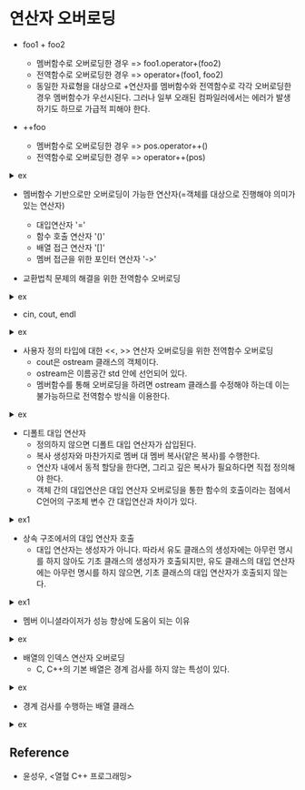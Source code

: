 # 연산자 오버로딩

- foo1 + foo2
  - 멤버함수로 오버로딩한 경우 => foo1.operator+(foo2)
  - 전역함수로 오버로딩한 경우 => operator+(foo1, foo2)
  - 동일한 자료형을 대상으로 +연산자를 멤버함수와 전역함수로 각각 오버로딩한 경우 멤버함수가 우선시된다. 그러나 일부 오래된 컴파일러에서는 에러가 발생하기도 하므로 가급적 피해야 한다.

- ++foo
  - 멤버함수로 오버로딩한 경우 => pos.operator++()
  - 전역함수로 오버로딩한 경우 => operator++(pos)

<details><summary>ex</summary>

```cpp
#include <iostream>

class Point
{
private:
    int xpos, ypos;
public:
    Point(int x = 0, int y = 0) : xpos(x), ypos(y) { std::cout << "ctor" << std::endl; }
  
    void ShowPosition() const
    {
        std::cout << '[' << xpos << ", " << ypos << ']' << std::endl;
    }
  
    Point& operator++()
    {
        xpos += 1;
        ypos += 1;
        return *this;
    }

    const Point operator++(int)  // 후위증가. 반환형이 const라는 건 임시 객체를 const 객체(=상수 객체)로 반환하겠다는 의미힘.
    {
        const Point retobj(*this);  // 함수 내에서 retobj의 변경을 막는다는 의미. 반환형이 const인 것과는 관계없음.
        xpos += 1;
        ypos += 1;
        return retobj;
    }

    friend Point operator+(const Point& pos1, const Point& pos2);
    friend Point& operator--(Point& ref);
    friend const Point operator--(Point& ref, int);  // 후위감소
};

Point operator+(const Point& pos1, const Point& pos2)
{
    return Point(pos1.xpos + pos2.xpos, pos1.ypos + pos2.ypos);
}

Point& operator--(Point& ref)
{
    ref.xpos -= 1;
    ref.ypos -= 1;
    return ref;
}

const Point operator--(Point& ref, int)
{
    const Point retobj(ref);
    ref.xpos -= 1;
    ref.ypos -= 1;
    return retobj;
}

int main(void)
{
    Point p1(1,2);
    Point p2(3,4);
    Point p3 = p1 + p2;

    p1.ShowPosition();
    p2.ShowPosition();
    p3.ShowPosition();

    std::cout << "---------------------" << std::endl;
    
    ++(++p1);
    --(--p2);

    p1.ShowPosition();
    p2.ShowPosition();

    std::cout << "---------------------" << std::endl;

    Point cpy;
    cpy = p1--;
    cpy.ShowPosition();
    p1.ShowPosition();

    cpy = p1++;
    cpy.ShowPosition();
    p1.ShowPosition();

    std::cout << "---------------------" << std::endl;
    
    const Point p4;
    const Point& ref = p4;  // 컴파일 OK. const 객체를 대상으로 값의 변경능력을 지니는 함수 호출은 허용되지 않는다. 따라서 const 객체를 대상으로 참조자를 선언할 떄에는 참조자도 const로 선언해야 한다.

    //(p1++)++;  // 컴파일 에러. 상수 객체를 대상으로는 const로 선언되지 않은 멤버함수 호출이 불가능하다.

    return 0;
}
```

</details>

- 멤버함수 기반으로만 오버로딩이 가능한 연산자(=객체를 대상으로 진행해야 의미가 있는 연산자)
  - 대입연산자 '='
  - 함수 호출 연산자 '()'
  - 배열 접근 연산자 '[]'
  - 멤버 접근을 위한 포인터 연산자 '->'

- 교환법칙 문제의 해결을 위한 전역함수 오버로딩

<details><summary>ex</summary>

```cpp
#include <iostream>

class Point
{
private:
    int xpos, ypos;
public:
    Point(int x = 0, int y = 0) : xpos(x), ypos(y) { }
    void ShowPosition() const
    {
        std::cout << '[' << xpos << ", " << ypos << ']' << std::endl;
    }
    Point operator*(int times)
    {
        return Point(xpos * times, ypos * times);
    }
    friend Point operator*(int times, Point& pos);
};

Point operator*(int times, Point& pos)
{
    return pos * times;
}

int main(void)
{
    Point pos(1, 2);
    Point cpy;

    cpy = 3 * pos;
    cpy.ShowPosition();

    cpy = 2 * pos * 3;
    cpy.ShowPosition();

    return 0;
}
```

</details>

- cin, cout, endl

<details><summary>ex</summary>

```cpp
#include <iostream>

namespace mystd
{
    using namespace std;  // mystd 내에서 지역적으로 이뤄진 선언이므로 이 지역 내에서만 유효하다.

    class ostream
    {
    public:
        ostream& operator<< (const char* str)
        {
            printf("%s", str);
            return *this;
        }
        ostream& operator<< (char str)
        {
            printf("%c", str);
            return *this;
        }
        ostream& operator<< (int num)
        {
            printf("%d", num);
            return *this;
        }
        ostream& operator<< (double e)
        {
            printf("%g", e);
            return *this;
        }
        ostream& operator<< (ostream& (*fp)(ostream& ostm))
        {
            fp(*this);
            return *this;
        }
    };

    ostream& endl(ostream& ostm)  // endl은 함수의 이름이다. 버퍼를 비우는 작업도 함께 수행한다.
    {
        ostm << '\n';
        fflush(stdout);
        return ostm;
    }

    ostream cout;  // cout은 ostream 클래스의 객체 이름이다.
}

int main(void)
{
    // main()함수 내에서는 cout, endl이 이름공간 mystd 내에 선언된 것을 의미한다.
    using mystd::cout;
    using mystd::endl;
    cout << "Simple String" << endl << 3.14 << endl << 123 << endl;

    return 0;
}
```

</details>

- 사용자 정의 타입에 대한 <<, >> 연산자 오버로딩을 위한 전역함수 오버로딩
  - cout은 ostream 클래스의 객체이다.
  - ostream은 이름공간 std 안에 선언되어 있다.
  - 멤버함수를 통해 오버로딩을 하려면 ostream 클래스를 수정해야 하는데 이는 불가능하므로 전역함수 방식을 이용한다.

<details><summary>ex</summary>

```cpp
#include <iostream>

class Point
{
private:
    int xpos, ypos;
public:
    Point(int x = 0, int y = 0) : xpos(x), ypos(y) { }
    void ShowPosition() const
    {
        std::cout << '[' << xpos << ", " << ypos << ']' << std::endl;
    }
    friend std::ostream& operator<<(std::ostream&, const Point&);
};

std::ostream& operator<<(std::ostream& ostm, const Point& pos)
{
    ostm << '[' << pos.xpos << ", " << pos.ypos << ']' << std::endl;
    return ostm;
}

int main(void)
{
    Point pos1(1, 3);
    std::cout << pos1;
    Point pos2(101, 303);
    std::cout << pos2;
    
    return 0;
}
```
  
</details>

- 디폴트 대입 연산자
  - 정의하지 않으면 디폴트 대입 연산자가 삽입된다.
  - 복사 생성자와 마찬가지로 멤버 대 멤버 복사(얕은 복사)를 수행한다.
  - 연산자 내에서 동적 할당을 한다면, 그리고 깊은 복사가 필요하다면 직접 정의해야 한다.
  - 객체 간의 대입연산은 대입 연산자 오버로딩을 통한 함수의 호출이라는 점에서 C언어의 구조체 변수 간 대입연산과 차이가 있다.

<details><summary>ex1</summary>

```cpp
#include <iostream>

class Monster
{
private:
    int atk, hp;
public:
    Monster& operator=(const Monster& mon)
    {
        std::cout << "operator=()" << std::endl;
        atk = mon.atk;
        hp = mon.hp;
        return *this;
    }
};

int main(void)
{
    Monster mon1;
    Monster mon2 = mon1;  // 선언과 동시에 초기화하는 경우 복사 생성자 호출
    Monster mon3;         // 객체 생성(=선언 및 초기화 수행)
    mon3 = mon2;          // 이미 생성된 객체 간 대입하는 경우 대입 연산자 호출
    return 0;
}
```

</details>

- 상속 구조에서의 대입 연산자 호출
  - 대입 연산자는 생성자가 아니다. 따라서 유도 클래스의 생성자에는 아무런 명시를 하지 않아도 기초 클래스의 생성자가 호출되지만, 유도 클래스의 대입 연산자에는 아무런 명시를 하지 않으면, 기초 클래스의 대입 연산자가 호출되지 않는다.

<details><summary>ex1</summary>

```cpp
#include <iostream>

class First
{
private:
    int num1, num2;
public:
    First(int n1 = 0, int n2 = 0) : num1(n1), num2(n2) { }
    void ShowData() { std::cout << num1 << ", " << num2 << std::endl; }

    First& operator=(const First& ref)
    {
        std::cout << "First& operator=()" << std::endl;
        num1 = ref.num1;
        num2 = ref.num2;
        return *this;
    }
};

class Second : public First
{
private: 
    int num3, num4;
public:
    Second(int n1 = 0, int n2 = 0, int n3 = 0, int n4 = 0) : First(n1, n2), num3(n3), num4(n4) { }
    void ShowData()
    {
        First::ShowData();
        std::cout << num3 << ", " << num4 << std::endl;
    }

    // 유도 클래스의 대입 연산자를 정의하지 않으면 디폴트 대입 연산자가 호출되며 디폴트 대입 연산자는 기초 클래스의 대입 연산자까지 호출한다.
    Second& operator=(const Second& ref)
    {
        // 대입 연산자를 오버로드할 때 기초 클래스의 대입 연산자도 명시적으로 호출해야 한다.
        std::cout << "Second& operator=()" << std::endl;
        First::operator=(ref);
        num3 = ref.num3;
        num4 = ref.num4;
        return *this;
    }
};


int main(void)
{
    Second ssrc(111, 222, 333, 444);
    Second scpy(0, 0, 0, 0);
    scpy = ssrc;
    scpy.ShowData();
    return 0;
}
```

</details>

- 멤버 이니셜라이저가 성능 향상에 도움이 되는 이유

<details><summary>ex</summary>

```cpp
#include <iostream>

class AAA
{
private:
    int num;
public:
    AAA(int n = 0)      : num(n)       { std::cout << "AAA(int n = 0)"      << std::endl; }
    AAA(const AAA& ref) : num(ref.num) { std::cout << "AAA(const AAA& ref)" << std::endl; }
    AAA& operator=(const AAA& ref)
    {
        num = ref.num;
        std::cout << "operator=(const AAA& ref)" << std::endl;
        return *this;
    }
};

class BBB
{
private:
    AAA mem;
public:
    BBB(const AAA& ref) : mem(ref) { }
};

class CCC
{
private:
    AAA mem;
public:
    CCC(const AAA& ref) { mem = ref; }
};

int main(void)
{
    AAA obj1(12);
    std::cout << "****************" << std::endl;
    BBB obj2(obj1);
    std::cout << "****************" << std::endl;
    CCC obj3(obj1);
    return 0;
}
```

</details>

- 배열의 인덱스 연산자 오버로딩
  - C, C++의 기본 배열은 경계 검사를 하지 않는 특성이 있다.
<details><summary>ex</summary>

```cpp
#include <iostream>

int main(void)
{
    int arr[3] = { 1, 2, 3 };
    std::cout << arr[-1];  // 'arr의 주소 + sizeof(int) * -1'의 위치에 접근
    std::cout << arr[-2];  // 'arr의 주소 + sizeof(int) * -2'의 위치에 접근
    std::cout << arr[3];
    std::cout << arr[4];
    return 0;
}
```

</details>

- 경계 검사를 수행하는 배열 클래스
  
<details><summary>ex</summary>

```cpp
#include <iostream>

class BoundCheckIntArray
{
private:
    int * arr;
    int arrlen;

    // 배열은 저장소의 일종이고, 저장소에 저장된 데이터는 '유일성'이 보장돼야 하기 때문에 대부분의 경우 저장소의 복사는 불필요하거나 잘못된 일로 간주된다.
    // 따라서 깊은 복사가 진행되도록 클래스를 정의할 것이 아니라, 복사 생성자와 대입 연산자를 private 멤버로 둠으로써 복사와 대입을 원천적으로 막는 것이 좋은 선택이 되기도 한다.
    BoundCheckIntArray(const BoundCheckIntArray& ref) { }
    BoundCheckIntArray& operator=(const BoundCheckIntArray& ref) { }
public:
    BoundCheckIntArray(int len) : arrlen(len)
    {
        arr = new int[len];
    }

    // 반환형이 참조형이므로 배열요소의 참조값이 반환되고, 이 값을 이용해서 배열요소에 저장된 값의 참조 뿐만 아니라 변경도 가능하다.
    int& operator[](int idx)
    {
        if (idx < 0 || idx >= arrlen)
        {
            std::cout << "Array index out of bound exception" << std::endl;
            exit(1);
        }
        return arr[idx];
    }

    // const의 선언 유무도 오버로딩 조건에 해당한다. 참조값이 아닌 단순 값을 반환한다.
    int operator[](int idx) const
    {
        if (idx < 0 || idx >= arrlen)
        {
            std::cout << "Array index out of bound exception" << std::endl;
            exit(1);
        }
        return arr[idx];
    }

    int GetArrLen() const { return arrlen; }

    ~BoundCheckIntArray()
    {
        delete[] arr;
    }
};

void ShowAllData(const BoundCheckIntArray& ref)
{
    int len = ref.GetArrLen();
    for (int idx = 0; idx < len; idx++)
        std::cout << ref[idx] << std::endl;
}

int main(void)
{
    BoundCheckIntArray arr(5);
    for(int i = 0; i < 5; i++)
        arr[i] = (i+1) * 11;

    ShowAllData(arr);

    std::cout << "***************" << std::endl;

    for(int i = 0; i < 6; i++)
        std::cout << arr[i] << std::endl;
    return 0;
}
```

</details>

## Reference

- 윤성우, <열혈 C++ 프로그래밍>
